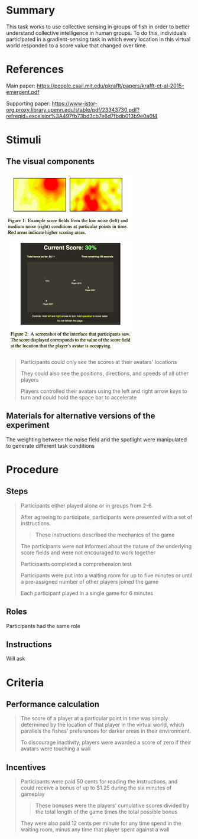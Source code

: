 # Summary
This task works to use collective sensing in groups of fish in order to better understand collective intelligence in human groups. To do this, individuals participated in a gradient-sensing task in which every location in this virtual world responded to a score value that changed over time.

# References
Main paper: https://people.csail.mit.edu/pkrafft/papers/krafft-et-al-2015-emergent.pdf

Supporting paper: https://www-jstor-org.proxy.library.upenn.edu/stable/pdf/23343730.pdf?refreqid=excelsior%3A497fb73bd3cb7e6d7fbdb013b9e0a0f4

# Stimuli
## The visual components
![Fish1](images/Fish1.png)
![Fish2](images/Fish2.png)

> Participants could only see the scores at their avatars' locations
> 
> They could also see the positions, directions, and speeds of all other players
> 
> Players controlled their avatars using the left and right arrow keys to turn and could hold the space bar to accelerate

## Materials for alternative versions of the experiment 
The weighting between the noise field and the spotlight were manipulated to generate different task conditions

# Procedure
## Steps
> Participants either played alone or in groups from 2-6.
> 
> After agreeing to participate, participants were presented with a set of instructions. 
> > These instructions described the mechanics of the game
> > 
> The participants were not informed about the nature of the underlying score fields and were not encouraged to work together
> 
> Participants completed a comprehension test
> 
> Participants were put into a waiting room for up to five minutes or until a pre-assigned number of other players joined the game
> 
> Each participant played in a single game for 6 minutes


## Roles 
Participants had the same role

## Instructions
Will ask

# Criteria
## Performance calculation
> The score of a player at a particular point in time was simply determined by the location of that player in the virtual world, which parallels the fishes’ preferences for darker areas in their environment.
> 
> To discourage inactivity, players were awarded a score of zero if their avatars were touching a wall
>
## Incentives
>Participants were paid 50 cents for reading the instructions, and could receive a bonus of up to $1.25 during the six minutes of gameplay
> >These bonuses were the players' cumulative scores divided by the total length of the game times the total possible bonus
>
>They were also paid 12 cents per minute for any time spend in the waiting room, minus any time that player spent against a wall
